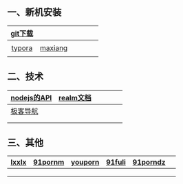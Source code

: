 ## 一、新机安装 

| [git下载](https://git-scm.com/download/win) |                                |      |      |      |      |
| :--------------------------------------: | ------------------------------ | ---- | ---- | ---- | ---- |
|                                          |                                |      |      |      |      |
| [typora](https://www.typora.io/#windows) | [maxiang](https://maxiang.io/) |      |      |      |      |
|                                          |                                |      |      |      |      |

  			

## 二、技术

| [nodejs的API](http://nodejs.cn/api/) | [realm文档](https://realm.io/docs/java/latest/) |      |      |      |      |
| ----------------------------------- | ---------------------------------------- | ---- | ---- | ---- | ---- |
| [极客导航](http://www.jikedaohang.com/) |                                          |      |      |      |      |
|                                     |                                          |      |      |      |      |
|                                     |                                          |      |      |      |      |



## 三、其他

| [lxxlx](http://lxxlx.com/video/Australian-Girl.html) | [91pornm](http://www.91pornm.cc/) | [youporn](http://hot-youporn.com/) | [91fuli](http://www.91fuli.org/) | [91porndz](http://www.91porndz.com/) |      |
| ---------------------------------------- | --------------------------------- | ---------------------------------- | -------------------------------- | ------------------------------------ | ---- |
|                                          |                                   |                                    |                                  |                                      |      |
|                                          |                                   |                                    |                                  |                                      |      |
|                                          |                                   |                                    |                                  |                                      |      |

